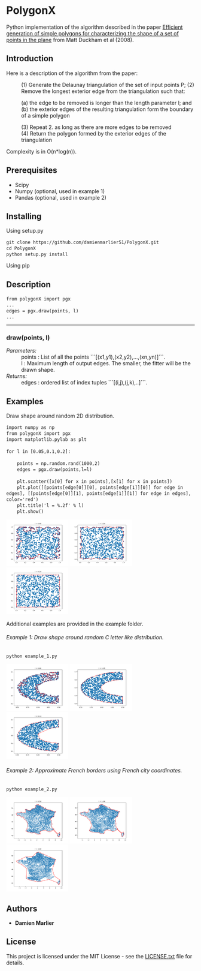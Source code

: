 # PolygonX

Python implementation of the algorithm described in the paper [Efficient generation of simple polygons for characterizing the shape of a set of points in the plane](http://www.sciencedirect.com/science/article/pii/S0031320308001180) from Matt Duckham et al (2008).

## Introduction

Here is a description of the algorithm from the paper:

<dl>
<dd>(1) Generate the Delaunay triangulation of the set of input points P;
(2) Remove the longest exterior edge from the triangulation such that:</dd>
	<dl><dd>(a) the edge to be removed is longer than the length parameter l; and </br>
	(b) the exterior edges of the resulting triangulation form the boundary
of a simple polygon</dd></dl>
<dd>(3) Repeat 2. as long as there are more edges to be removed</br>
(4) Return the polygon formed by the exterior edges of the triangulation</dd>
</dl>

Complexity is in O(n*log(n)).

## Prerequisites

* Scipy
* Numpy (optional, used in example 1)
* Pandas (optional, used in example 2)

## Installing

Using setup.py

```
git clone https://github.com/damienmarlier51/PolygonX.git
cd PolygonX
python setup.py install
```

Using pip

## Description 

```
from polygonX import pgx
...
edges = pgx.draw(points, l)
...
```

---

### draw(points, l)

<dl>
<dt><em>Parameters:</em></dt>
<dd>points : List of all the points ```[(x1,y1),(x2,y2),...,(xn,yn)]```.</br>
l : Maximum length of output edges. The smaller, the fitter will be the drawn shape.</dd>
<dt><em>Returns:</em></dt>
<dd>edges : ordered list of index tuples ```[(i,j),(j,k),..]```.</dd>
</dl>

## Examples

Draw shape around random 2D distribution.

```
import numpy as np
from polygonX import pgx
import matplotlib.pylab as plt

for l in [0.05,0.1,0.2]:

	points = np.random.rand(1000,2)
	edges = pgx.draw(points,l=l)

	plt.scatter([x[0] for x in points],[x[1] for x in points])
	plt.plot([[points[edge[0]][0], points[edge[1]][0]] for edge in edges], [[points[edge[0]][1], points[edge[1]][1]] for edge in edges], color='red')
	plt.title('l = %.2f' % l)
	plt.show()
```
<p float="center">
	<img src="https://github.com/damienmarlier51/PolygonX/blob/master/examples/output_examples/0.05.png" width="33%"/>
	<img src="https://github.com/damienmarlier51/PolygonX/blob/master/examples/output_examples/0.10.png" width="33%"/>
	<img src="https://github.com/damienmarlier51/PolygonX/blob/master/examples/output_examples/0.20.png" width="33%"/>
</p>

Additional examples are provided in the example folder.

###### Example 1: Draw shape around random C letter like distribution.

```
python example_1.py
```

<p float="center">
	<img src="https://github.com/damienmarlier51/PolygonX/blob/master/examples/output_examples/c_0.01.png" width="33%"/>
	<img src="https://github.com/damienmarlier51/PolygonX/blob/master/examples/output_examples/c_0.05.png" width="33%"/>
	<img src="https://github.com/damienmarlier51/PolygonX/blob/master/examples/output_examples/c_0.10.png" width="33%"/>
</p>

###### Example 2: Approximate French borders using French city coordinates.

```
python example_2.py
```

<p float="center">
	<img src="https://github.com/damienmarlier51/PolygonX/blob/master/examples/output_examples/f_0.50.png" width="33%"/>
	<img src="https://github.com/damienmarlier51/PolygonX/blob/master/examples/output_examples/f_1.00.png" width="33%"/>
	<img src="https://github.com/damienmarlier51/PolygonX/blob/master/examples/output_examples/f_3.00.png" width="33%"/>
</p>

## Authors

* **Damien Marlier**

## License

This project is licensed under the MIT License - see the [LICENSE.txt](LICENSE.txt) file for details.

